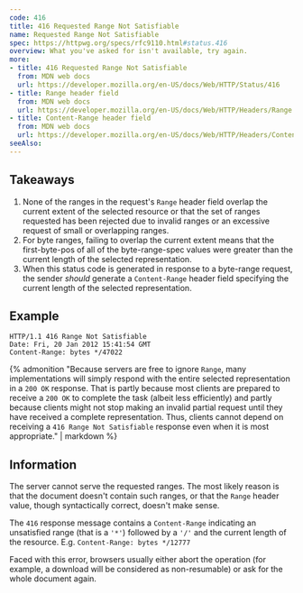 ```yaml
---
code: 416
title: 416 Requested Range Not Satisfiable
name: Requested Range Not Satisfiable
spec: https://httpwg.org/specs/rfc9110.html#status.416
overview: What you've asked for isn't available, try again.
more:
- title: 416 Requested Range Not Satisfiable
  from: MDN web docs
  url: https://developer.mozilla.org/en-US/docs/Web/HTTP/Status/416
- title: Range header field
  from: MDN web docs
  url: https://developer.mozilla.org/en-US/docs/Web/HTTP/Headers/Range
- title: Content-Range header field
  from: MDN web docs
  url: https://developer.mozilla.org/en-US/docs/Web/HTTP/Headers/Content-Range
seeAlso:
---
```


## Takeaways

1. None of the ranges in the request's `Range` header field overlap the current extent of the selected resource or that the set of ranges requested has been rejected due to invalid ranges or an excessive request of small or overlapping ranges.
1. For byte ranges, failing to overlap the current extent means that the first-byte-pos of all of the byte-range-spec values were greater than the current length of the selected representation.
1. When this status code is generated in response to a byte-range request, the sender _should_ generate a `Content-Range` header field specifying the current length of the selected representation.

## Example

```http
HTTP/1.1 416 Range Not Satisfiable
Date: Fri, 20 Jan 2012 15:41:54 GMT
Content-Range: bytes */47022
```

{% admonition "Because servers are free to ignore `Range`, many implementations will simply respond with the entire selected representation in a `200 OK` response. That is partly because most clients are prepared to receive a `200 OK` to complete the task (albeit less efficiently) and partly because clients might not stop making an invalid partial request until they have received a complete representation. Thus, clients cannot depend on receiving a `416 Range Not Satisfiable` response even when it is most appropriate." | markdown %}

## Information

The server cannot serve the requested ranges. The most likely reason is that the document doesn't contain such ranges, or that the `Range` header value, though syntactically correct, doesn't make sense.

The `416` response message contains a `Content-Range` indicating an unsatisfied range (that is a `'*'`) followed by a `'/'` and the current length of the resource. E.g. `Content-Range: bytes */12777`

Faced with this error, browsers usually either abort the operation (for example, a download will be considered as non-resumable) or ask for the whole document again.
